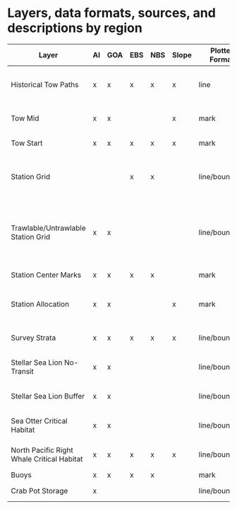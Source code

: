 # Layers, data formats, sources, and descriptions by region


| Layer                                      | AI  | GOA | EBS | NBS | Slope | Plotter Format | Source                   | Description                                                                                                           |
|--------|--------|--------|--------|--------|--------|--------|--------|-------------|
| Historical Tow Paths                       | x   | x   | x   | x   | x     | line           | RACEBASE                 | Line between haul start and end coordinates from RACEBASE.HAUL                                                        |
| Tow Mid                                    | x   | x   |     |     | x     | mark           | RACEBASE                 | Midpoint estimated from RACEBASE GPS tables                                                                           |
| Tow Start                                  | x   | x   | x   | x   | x     | mark           | RACEBASE                 | Start point from RACEBASE.HAUL                                                                                        |
| Station Grid                               |     |     | x   | x   |       | line/boundary  | akgfmaps                 | Regional survey grid shapefiles from akgfmaps or RACEBASE region grids                                                |
| Trawlable/Untrawlable Station Grid         | x   | x   |     |     |       | line/boundary  | RACEBASE + akgfmaps      | Regional survey grid shapefiles from akgfmaps or RACEBASE region grids joined with trawlable/untrawlable designations |
| Station Center Marks                       | x   | x   | x   | x   |       | mark           | akgfmaps                 | Centroid of survey grid shapefiles                                                                                    |
| Station Allocation                         | x   | x   |     |     | x     | mark           | Survey group             | CSV file of station allocation, priority, and vessels created by the GOA/AI group                                     |
| Survey Strata                              | x   | x   | x   | x   | x     | line/boundary  | akgfmaps                 | Regional survey stratum shapefile from akgfmaps                                                                       |
| Stellar Sea Lion No-Transit                | x   | x   |     |     |       | line/boundary  | AFSC Permits Coordinator | ESRI Shapefile                                                                                                        |
| Stellar Sea Lion Buffer                    | x   | x   |     |     |       | line/boundary  | AFSC Permits Coordinator | ESRI Shapefile                                                                                                        |
| Sea Otter Critical Habitat                 | x   | x   |     |     |       | line/boundary  | AFSC Permits Coordinator | ESRI Shapefile                                                                                                        |
| North Pacific Right Whale Critical Habitat | x   | x   | x   | x   | x     | line/boundary  | AFSC Permits Coordinator | ESRI Shapefile                                                                                                        |
| Buoys                                      | x   | x   | x   | x   |       | mark           |                          | CSV                                                                                                                   |
| Crab Pot Storage                           | x   |     |     |     |       | line/boundary  | Vessels (confidential)   | Globe MDB, CSV, emailed coordinates                                                                                   |
